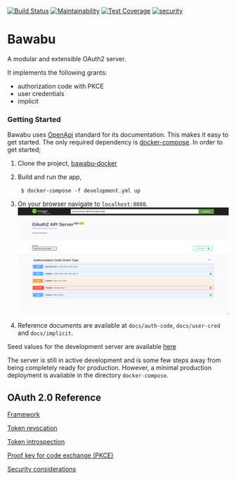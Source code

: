 [![Build Status](https://travis-ci.org/ngendah/oauth2-proto-server.svg?branch=master)](https://travis-ci.org/ngendah/oauth2-proto-server)
[![Maintainability](https://api.codeclimate.com/v1/badges/6600fbcd63dc5bdd2809/maintainability)](https://codeclimate.com/github/ngendah/oauth2-proto-server/maintainability)
[![Test Coverage](https://api.codeclimate.com/v1/badges/6600fbcd63dc5bdd2809/test_coverage)](https://codeclimate.com/github/ngendah/oauth2-proto-server/test_coverage)
[![security](https://hakiri.io/github/ngendah/oauth2-proto-server/master.svg)](https://hakiri.io/github/ngendah/oauth2-proto-server/master)

Bawabu 
=======================
A modular and extensible OAuth2 server.

It implements the following grants:
* authorization code with PKCE
* user credentials
* implicit

### Getting Started
Bawabu uses [OpenApi](https://www.openapis.org/) standard for its documentation. This makes it easy to get started.
The only required dependency is [docker-compose](https://docs.docker.com/compose/).
In order to get started;

1. Clone the project, [bawabu-docker](https://github.com/ngendah/bawabu-docker)

2. Build and run the app,
   ```
    $ docker-compose -f development.yml up
   ```
3. On your browser navigate to `localhost:8080`.
![Alt Text](./docs/pics/oauth2-server.png)

4. Reference documents are available at `docs/auth-code`, `docs/user-cred` and `docs/implicit`.

Seed values for the development server are available [here](./db/seeds.rb)


The server is still in active development and is some few steps away from being completely ready for production.
However, a minimal production deployment is available in the directory `docker-compose`.

## OAuth 2.0 Reference
[Framework](https://tools.ietf.org/html/rfc6749)

[Token revocation](https://tools.ietf.org/html/rfc7009)

[Token introspection](https://tools.ietf.org/html/rfc7662)

[Proof key for code exchange (PKCE)](https://tools.ietf.org/html/rfc7636)

[Security considerations](https://tools.ietf.org/html/rfc6819)
